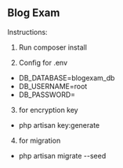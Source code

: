 
## Blog Exam

Instructions:

1. Run composer install

2. Config for .env
- DB_DATABASE=blogexam_db
- DB_USERNAME=root
- DB_PASSWORD=

3. for encryption key
- php artisan key:generate

4. for migration
- php artisan migrate --seed